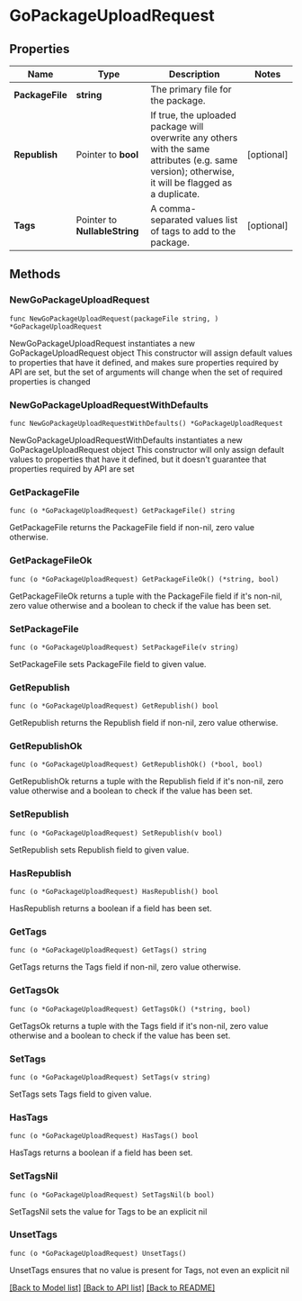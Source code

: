 # GoPackageUploadRequest

## Properties

Name | Type | Description | Notes
------------ | ------------- | ------------- | -------------
**PackageFile** | **string** | The primary file for the package. | 
**Republish** | Pointer to **bool** | If true, the uploaded package will overwrite any others with the same attributes (e.g. same version); otherwise, it will be flagged as a duplicate. | [optional] 
**Tags** | Pointer to **NullableString** | A comma-separated values list of tags to add to the package. | [optional] 

## Methods

### NewGoPackageUploadRequest

`func NewGoPackageUploadRequest(packageFile string, ) *GoPackageUploadRequest`

NewGoPackageUploadRequest instantiates a new GoPackageUploadRequest object
This constructor will assign default values to properties that have it defined,
and makes sure properties required by API are set, but the set of arguments
will change when the set of required properties is changed

### NewGoPackageUploadRequestWithDefaults

`func NewGoPackageUploadRequestWithDefaults() *GoPackageUploadRequest`

NewGoPackageUploadRequestWithDefaults instantiates a new GoPackageUploadRequest object
This constructor will only assign default values to properties that have it defined,
but it doesn't guarantee that properties required by API are set

### GetPackageFile

`func (o *GoPackageUploadRequest) GetPackageFile() string`

GetPackageFile returns the PackageFile field if non-nil, zero value otherwise.

### GetPackageFileOk

`func (o *GoPackageUploadRequest) GetPackageFileOk() (*string, bool)`

GetPackageFileOk returns a tuple with the PackageFile field if it's non-nil, zero value otherwise
and a boolean to check if the value has been set.

### SetPackageFile

`func (o *GoPackageUploadRequest) SetPackageFile(v string)`

SetPackageFile sets PackageFile field to given value.


### GetRepublish

`func (o *GoPackageUploadRequest) GetRepublish() bool`

GetRepublish returns the Republish field if non-nil, zero value otherwise.

### GetRepublishOk

`func (o *GoPackageUploadRequest) GetRepublishOk() (*bool, bool)`

GetRepublishOk returns a tuple with the Republish field if it's non-nil, zero value otherwise
and a boolean to check if the value has been set.

### SetRepublish

`func (o *GoPackageUploadRequest) SetRepublish(v bool)`

SetRepublish sets Republish field to given value.

### HasRepublish

`func (o *GoPackageUploadRequest) HasRepublish() bool`

HasRepublish returns a boolean if a field has been set.

### GetTags

`func (o *GoPackageUploadRequest) GetTags() string`

GetTags returns the Tags field if non-nil, zero value otherwise.

### GetTagsOk

`func (o *GoPackageUploadRequest) GetTagsOk() (*string, bool)`

GetTagsOk returns a tuple with the Tags field if it's non-nil, zero value otherwise
and a boolean to check if the value has been set.

### SetTags

`func (o *GoPackageUploadRequest) SetTags(v string)`

SetTags sets Tags field to given value.

### HasTags

`func (o *GoPackageUploadRequest) HasTags() bool`

HasTags returns a boolean if a field has been set.

### SetTagsNil

`func (o *GoPackageUploadRequest) SetTagsNil(b bool)`

 SetTagsNil sets the value for Tags to be an explicit nil

### UnsetTags
`func (o *GoPackageUploadRequest) UnsetTags()`

UnsetTags ensures that no value is present for Tags, not even an explicit nil

[[Back to Model list]](../README.md#documentation-for-models) [[Back to API list]](../README.md#documentation-for-api-endpoints) [[Back to README]](../README.md)


